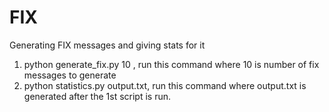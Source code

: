 # FIX
Generating FIX messages and giving stats for it 

1. python generate_fix.py 10 , run this command where 10 is number of fix messages to generate 
2. python statistics.py output.txt, run this command where output.txt is generated after the 1st script is run. 
